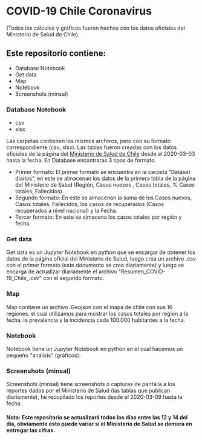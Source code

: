 # COVID-19 Chile Coronavirus
(Todos los cálculos y gráficos fueron hechos con los datos oficiales del Ministerio de Salud de Chile).
## Este repositorio contiene:
* Database Notebook
* Get data
* Map
* Notebook
* Screenshots (minsal)

### Database Notebook
* csv
* xlsx

Las carpetas contienen los mismos archivos, pero con su formato correspondiente (csv, xlsx). Las tablas fueron creadas con los datos oficiales de la página del [Ministerio de Salud de Chile](https://www.minsal.cl/nuevo-coronavirus-2019-ncov/casos-confirmados-en-chile-covid-19/) desde el 2020-03-03 hasta la fecha.
En Database encontraras 3 tipos de formato.
* Primer formato: El primer formato se encuentra en la carpeta “Dataset diarios”, en este se almacenan los datos de la primera tabla de la página del Ministerio de Salud (Región, Casos nuevos	, Casos totales, % Casos totales, Fallecidos).
* Segundo formato: En este se almacenan la suma de los Casos nuevos, Casos totales, Fallecidos, los casos de recuperados (Casos recuperados a nivel nacional) y la Fecha.
* Tercer formato: En este se almacena los casos totales por región y fecha. 

### Get data
Get data es un Jupyter Notebook en python que se encargar de obtener los datos de la página oficial del Ministerio de Salud, luego crea un archivo .csv con el primer formato (este documento se crea diariamente) y luego se encarga de actualizar diariamente el archivo "Resumen_COVID-19_Chile_.csv" con el segundo formato.

### Map
Map contiene un archivo .Geojson con el mapa de chile con sus 16 regiones, el cual utilizamos para mostrar los casos totales por región a la fecha, la prevalencia y la incidencia cada 100.000 habitantes a la fecha.

### Notebook
Notebook tiene un Jupyter Notebook en python en el cual hacemos un pequeño "análisis" (gráficos).

### Screenshots (minsal)
Screenshots (minsal) tiene screenshots o capturas de pantalla a los reportes dados por el Ministerio de Salud (las tablas que publican diariamente), he recopilado los reportes desde el 2020-03-09 hasta la fecha.

#### Nota: Este repositorio se actualizará todos los días entre las 12 y 14 del día, obviamente esto puede variar si el Ministerio de Salud se demora en entregar las cifras.